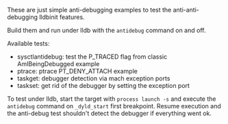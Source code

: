 These are just simple anti-debugging examples to test the anti-anti-debugging lldbinit features.

Build them and run under lldb with the `antidebug` command on and off.

Available tests:

* sysctlantidebug: test the P_TRACED flag from classic AmIBeingDebugged example
* ptrace: ptrace PT_DENY_ATTACH example
* taskget: debugger detection via mach exception ports
* taskset: get rid of the debugger by setting the exception port

To test under lldb, start the target with `process launch -s` and execute the `antidebug` command on `_dyld_start` first breakpoint.
Resume execution and the anti-debug test shouldn't detect the debugger if everything went ok.
